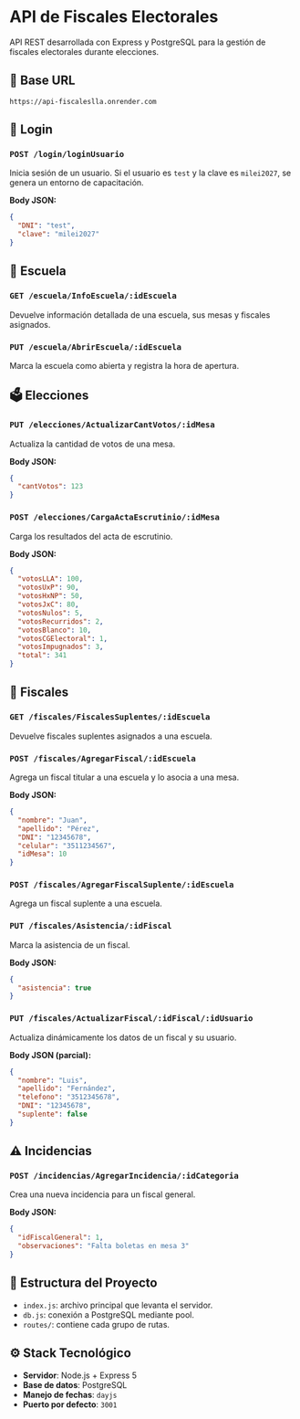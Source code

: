 # API de Fiscales Electorales

API REST desarrollada con Express y PostgreSQL para la gestión de fiscales electorales durante elecciones.

## 📌 Base URL
```
https://api-fiscaleslla.onrender.com
```

## 🔐 Login

### `POST /login/loginUsuario`
Inicia sesión de un usuario. Si el usuario es `test` y la clave es `milei2027`, se genera un entorno de capacitación.

**Body JSON:**
```json
{
  "DNI": "test",
  "clave": "milei2027"
}
```

## 🏫 Escuela

### `GET /escuela/InfoEscuela/:idEscuela`
Devuelve información detallada de una escuela, sus mesas y fiscales asignados.

### `PUT /escuela/AbrirEscuela/:idEscuela`
Marca la escuela como abierta y registra la hora de apertura.

## 🗳️ Elecciones

### `PUT /elecciones/ActualizarCantVotos/:idMesa`
Actualiza la cantidad de votos de una mesa.

**Body JSON:**
```json
{
  "cantVotos": 123
}
```

### `POST /elecciones/CargaActaEscrutinio/:idMesa`
Carga los resultados del acta de escrutinio.

**Body JSON:**
```json
{
  "votosLLA": 100,
  "votosUxP": 90,
  "votosHxNP": 50,
  "votosJxC": 80,
  "votosNulos": 5,
  "votosRecurridos": 2,
  "votosBlanco": 10,
  "votosCGElectoral": 1,
  "votosImpugnados": 3,
  "total": 341
}
```

## 👤 Fiscales

### `GET /fiscales/FiscalesSuplentes/:idEscuela`
Devuelve fiscales suplentes asignados a una escuela.

### `POST /fiscales/AgregarFiscal/:idEscuela`
Agrega un fiscal titular a una escuela y lo asocia a una mesa.

**Body JSON:**
```json
{
  "nombre": "Juan",
  "apellido": "Pérez",
  "DNI": "12345678",
  "celular": "3511234567",
  "idMesa": 10
}
```

### `POST /fiscales/AgregarFiscalSuplente/:idEscuela`
Agrega un fiscal suplente a una escuela.

### `PUT /fiscales/Asistencia/:idFiscal`
Marca la asistencia de un fiscal.

**Body JSON:**
```json
{
  "asistencia": true
}
```

### `PUT /fiscales/ActualizarFiscal/:idFiscal/:idUsuario`
Actualiza dinámicamente los datos de un fiscal y su usuario.

**Body JSON (parcial):**
```json
{
  "nombre": "Luis",
  "apellido": "Fernández",
  "telefono": "3512345678",
  "DNI": "12345678",
  "suplente": false
}
```

## ⚠️ Incidencias

### `POST /incidencias/AgregarIncidencia/:idCategoria`
Crea una nueva incidencia para un fiscal general.

**Body JSON:**
```json
{
  "idFiscalGeneral": 1,
  "observaciones": "Falta boletas en mesa 3"
}
```

## 🧱 Estructura del Proyecto
- `index.js`: archivo principal que levanta el servidor.
- `db.js`: conexión a PostgreSQL mediante pool.
- `routes/`: contiene cada grupo de rutas.

## ⚙️ Stack Tecnológico
- **Servidor**: Node.js + Express 5
- **Base de datos**: PostgreSQL
- **Manejo de fechas**: `dayjs`
- **Puerto por defecto**: `3001`
